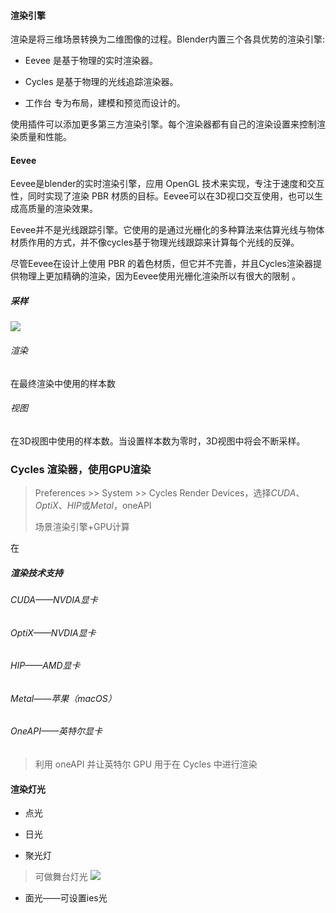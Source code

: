 #### 渲染引擎

渲染是将三维场景转换为二维图像的过程。Blender内置三个各具优势的渲染引擎:

- Eevee 是基于物理的实时渲染器。

- Cycles 是基于物理的光线追踪渲染器。

- 工作台 专为布局，建模和预览而设计的。

使用插件可以添加更多第三方渲染引擎。每个渲染器都有自己的渲染设置来控制渲染质量和性能。

#### Eevee

Eevee是blender的实时渲染引擎，应用 OpenGL 技术来实现，专注于速度和交互性，同时实现了渲染 PBR 材质的目标。Eevee可以在3D视口交互使用，也可以生成高质量的渲染效果。

Eevee并不是光线跟踪引擎。它使用的是通过光栅化的多种算法来估算光线与物体材质作用的方式，并不像cycles基于物理光线跟踪来计算每个光线的反弹。

尽管Eevee在设计上使用 PBR 的着色材质，但它并不完善，并且Cycles渲染器提供物理上更加精确的渲染，因为Eevee使用光栅化渲染所以有很大的限制 。

##### 采样

![](F:\Git\presonalnote\Blender\picture\image-20230415111514258.png)

###### 渲染

在最终渲染中使用的样本数

###### 视图

在3D视图中使用的样本数。当设置样本数为零时，3D视图中将会不断采样。

### Cycles 渲染器，使用GPU渲染

> Preferences  >>  System  >>  Cycles Render Devices，选择*CUDA*、*OptiX*、*HIP*或*Metal*，oneAPI
>
> 场景渲染引擎+GPU计算
>
> 

在

##### 渲染技术支持

###### CUDA——NVDIA显卡

###### OptiX——NVDIA显卡

###### HIP——AMD显卡

###### Metal——苹果（macOS）

###### OneAPI——英特尔显卡

> 利用 oneAPI 并让英特尔 GPU 用于在 Cycles 中进行渲染



#### 渲染灯光

- 点光

- 日光

- 聚光灯

> 可做舞台灯光
![](F:\Git\presonalnote\Blender\picture\渲染舞台灯光.jpg)

- 面光——可设置ies光
